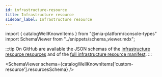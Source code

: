```yaml
---
id: infrastructure-resource
title: Infrastructure resource
sidebar_label: Infrastructure resource
---
```


import { catalogWellKnownItems } from "@mia-platform/console-types"
import SchemaViewer from "../snippets/schema_viewer.mdx";

:::tip
On GitHub are available the JSON schemas of the [infrastructure resource resources](https://raw.githubusercontent.com/mia-platform/console-sdk/refs/heads/main/packages/console-types/schemas/catalog/custom-resource.resources.schema.json) and of the [full infrastructure resource manifest](https://raw.githubusercontent.com/mia-platform/console-sdk/refs/heads/main/packages/console-types/schemas/catalog/custom-resource.manifest.schema.json).
:::

<SchemaViewer schema={catalogWellKnownItems['custom-resource'].resourcesSchema} />
